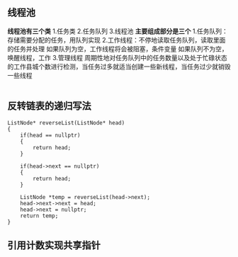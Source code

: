 ## 线程池
**线程池有三个类**
1.任务类
2.任务队列
3.线程池
**主要组成部分是三个**
1.任务队列：存储需要分配的任务，用队列实现
2.工作线程：不停地读取任务队列，读取里面的任务并处理
如果队列为空，工作线程将会被阻塞，条件变量
如果队列不为空，唤醒线程，工作
3.管理线程
周期性地对任务队列中的任务数量以及处于忙碌状态的工作县城个数进行检测，当任务过多就适当创建一些新线程，当任务过少就销毁一些线程
```

```


## 反转链表的递归写法
```
ListNode* reverseList(ListNode* head)
{
    if(head == nullptr)
    {
        return head;
    }

    if(head->next == nullptr)
    {
        return head;
    }

    ListNode *temp = reverseList(head->next);
    head->next->next = head;
    head->next = nullptr;
    return temp;
}
```

## 引用计数实现共享指针



```